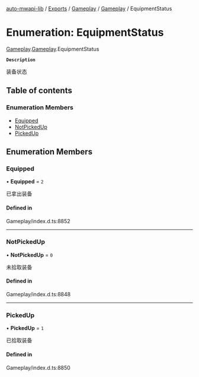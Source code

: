 [auto-mwapi-lib](../README.md) / [Exports](../modules.md) / [Gameplay](../modules/Gameplay.md) / [Gameplay](../modules/Gameplay.Gameplay.md) / EquipmentStatus

# Enumeration: EquipmentStatus

[Gameplay](../modules/Gameplay.md).[Gameplay](../modules/Gameplay.Gameplay.md).EquipmentStatus

**`Description`**

装备状态

## Table of contents

### Enumeration Members

- [Equipped](Gameplay.Gameplay.EquipmentStatus.md#equipped)
- [NotPickedUp](Gameplay.Gameplay.EquipmentStatus.md#notpickedup)
- [PickedUp](Gameplay.Gameplay.EquipmentStatus.md#pickedup)

## Enumeration Members

### Equipped

• **Equipped** = `2`

已拿出装备

#### Defined in

Gameplay/index.d.ts:8852

---

### NotPickedUp

• **NotPickedUp** = `0`

未拾取装备

#### Defined in

Gameplay/index.d.ts:8848

---

### PickedUp

• **PickedUp** = `1`

已拾取装备

#### Defined in

Gameplay/index.d.ts:8850

